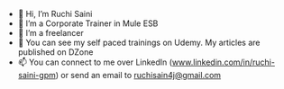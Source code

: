 - 👋 Hi, I’m Ruchi Saini
- 👀 I’m a Corporate Trainer in Mule ESB
- 🌱 I’m a freelancer
- 💞️ You can see my self paced trainings on Udemy. My articles are published on DZone
- 📫 You can connect to me over LinkedIn (www.linkedin.com/in/ruchi-saini-gpm) or send an email to ruchisain4j@gmail.com

<!---
ruchisaini4j/ruchisaini4j is a ✨ special ✨ repository because its `README.md` (this file) appears on your GitHub profile.
You can click the Preview link to take a look at your changes.
--->

